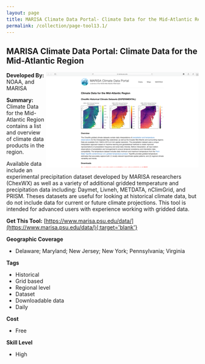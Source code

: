 ```yaml
---
layout: page
title: MARISA Climate Data Portal- Climate Data for the Mid-Atlantic Region
permalink: /collection/page-tool13.1/
---
```

## MARISA Climate Data Portal: Climate Data for the Mid-Atlantic Region

<img src="/images/scaled_250_400/TOOLID_13.1_ScreenCapture-1.png" style="max-height:250px;max-width:400;" align="right"/>

**Developed By:** NOAA, and MARISA

**Summary:** Climate Data for the Mid-Atlantic Region contains a list and overview of climate data products in the region. 

Available data include an experimental precipitation dataset developed by MARISA researchers (ChexWX) as well as a variety of additional gridded temperature and precipitation data including: Daymet, Livneh, METDATA, nClimGrid, and PRISM.  Theses datasets are useful for looking at historical climate data, but do not include data for current or future climate projections. This tool is intended for advanced users with experience working with gridded data.



**Get This Tool:** [https://www.marisa.psu.edu/data/](https://www.marisa.psu.edu/data/){:target='blank'}

**Geographic Coverage**

* Delaware; Maryland; New Jersey; New York; Pennsylvania; Virginia

**Tags**

*  Historical
*  Grid based
*  Regional level
*  Dataset
*  Downloadable data
*  Daily

**Cost**

* Free

**Skill Level**

* High
